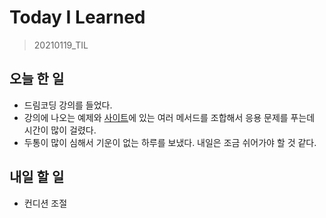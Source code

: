 # Today I Learned

> 20210119_TIL <br>

## 오늘 한 일

- 드림코딩 강의를 들었다.
- 강의에 나오는 예제와 [사이트](https://ko.javascript.info/array-methods)에 있는 여러 메서드를 조합해서 응용 문제를 푸는데 시간이 많이 걸렸다.
- 두통이 많이 심해서 기운이 없는 하루를 보냈다. 내일은 조금 쉬어가야 할 것 같다.

## 내일 할 일

- 컨디션 조절

